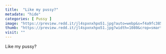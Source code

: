 ```yaml
---
title:  "Like my pussy?"
metadate: "hide"
categories: [ Pussy ]
image: "https://preview.redd.it/jl4spxnxhpo51.jpg?auto=webp&s=f4a9fc385f9b7aae84178b192b9eb9a0f6879f21"
thumb: "https://preview.redd.it/jl4spxnxhpo51.jpg?width=1080&crop=smart&auto=webp&s=dec541350e9bd3692d00b983aa301492031d4bcd"
visit: ""
---
```

Like my pussy?
